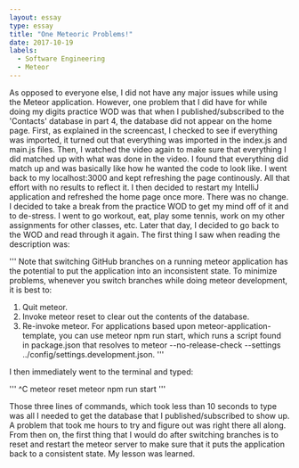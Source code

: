 ```yaml
---
layout: essay
type: essay
title: "One Meteoric Problems!"
date: 2017-10-19
labels:
  - Software Engineering
  - Meteor
---
```


As opposed to everyone else, I did not have any major issues while using the Meteor application. However, one problem that I did have for while doing my digits practice WOD was that when I published/subscribed to the 'Contacts' database in part 4, the database did not appear on the home page. First, as explained in the screencast, I checked to see if everything was imported, it turned out that everything was imported in the index.js and main.js files. Then, I watched the video again to make sure that everything I did matched up with what was done in the video. I found that everything did match up and was basically like how he wanted the code to look like. I went back to my localhost:3000 and kept refreshing the page continously. All that effort with no results to reflect it. I then decided to restart my IntelliJ application and refreshed the home page once more. There was no change. I decided to take a break from the practice WOD to get my mind off of it and to de-stress. I went to go workout, eat, play some tennis, work on my other assignments for other classes, etc. Later that day, I decided to go back to the WOD and read through it again. The first thing I saw when reading the description was:

'''
Note that switching GitHub branches on a running meteor application has the potential to put the application into an inconsistent state. To minimize problems, whenever you switch branches while doing meteor development, it is best to:

1. Quit meteor.
2. Invoke meteor reset to clear out the contents of the database.
3. Re-invoke meteor. For applications based upon meteor-application-template, you can use meteor npm run start, which runs a    script found in package.json that resolves to meteor --no-release-check --settings ../config/settings.development.json.
'''

I then immediately went to the terminal and typed:

'''
^C
meteor reset
meteor npm run start
'''

Those three lines of commands, which took less than 10 seconds to type was all I needed to get the database that I published/subscribed to show up. A problem that took me hours to try and figure out was right there all along. From then on, the first thing that I would do after switching branches is to reset and restart the meteor server to make sure that it puts the application back to a consistent state. My lesson was learned. 
